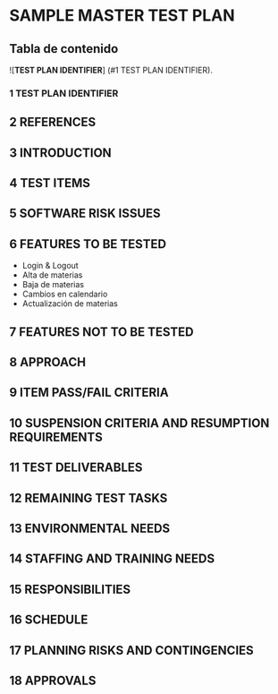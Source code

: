# SAMPLE MASTER TEST PLAN<br>
## Tabla de contenido 
![**TEST PLAN IDENTIFIER**] (#1 TEST PLAN IDENTIFIER).
### 1 TEST PLAN IDENTIFIER
## 2 REFERENCES
## 3 INTRODUCTION
## 4 TEST ITEMS
## 5 SOFTWARE RISK ISSUES 
## 6 FEATURES TO BE TESTED 
* Login & Logout
* Alta de materias
* Baja de materias
* Cambios en calendario
* Actualización de materias
## 7 FEATURES NOT TO BE TESTED 
## 8 APPROACH
## 9 ITEM PASS/FAIL CRITERIA 
## 10 SUSPENSION CRITERIA AND RESUMPTION REQUIREMENTS
## 11 TEST DELIVERABLES 
## 12 REMAINING TEST TASKS
## 13 ENVIRONMENTAL NEEDS 
## 14 STAFFING AND TRAINING NEEDS 
## 15 RESPONSIBILITIES
## 16 SCHEDULE 
## 17 PLANNING RISKS AND CONTINGENCIES 
## 18 APPROVALS 
